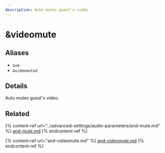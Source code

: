 ```yaml
---
description: Auto mutes guest's video
---
```


# \&videomute

## Aliases

* `&vm`
* `&videomuted`

## Details

Auto mutes guest's video.

## Related

{% content-ref url="../advanced-settings/audio-parameters/and-mute.md" %}
[and-mute.md](../advanced-settings/audio-parameters/and-mute.md)
{% endcontent-ref %}

{% content-ref url="and-videomute.md" %}
[and-videomute.md](and-videomute.md)
{% endcontent-ref %}
